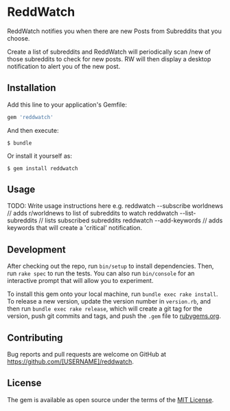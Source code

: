 # ReddWatch

ReddWatch notifies you when there are new Posts from Subreddits that you choose.

Create a list of subreddits and ReddWatch will periodically scan /new of those
subreddits to check for new posts. RW will then display a desktop notification to
alert you of the new post.

## Installation

Add this line to your application's Gemfile:

```ruby
gem 'reddwatch'
```

And then execute:

    $ bundle

Or install it yourself as:

    $ gem install reddwatch

## Usage

TODO: Write usage instructions here
e.g. reddwatch --subscribe worldnews // adds r/worldnews to list of subreddits to watch
     reddwatch --list-subreddits // lists subscribed subreddits
     reddwatch --add-keywords // adds keywords that will create a 'critical' notification.

## Development

After checking out the repo, run `bin/setup` to install dependencies. Then, run `rake spec` to run the tests. You can also run `bin/console` for an interactive prompt that will allow you to experiment.

To install this gem onto your local machine, run `bundle exec rake install`. To release a new version, update the version number in `version.rb`, and then run `bundle exec rake release`, which will create a git tag for the version, push git commits and tags, and push the `.gem` file to [rubygems.org](https://rubygems.org).

## Contributing

Bug reports and pull requests are welcome on GitHub at https://github.com/[USERNAME]/reddwatch.

## License

The gem is available as open source under the terms of the [MIT License](http://opensource.org/licenses/MIT).
